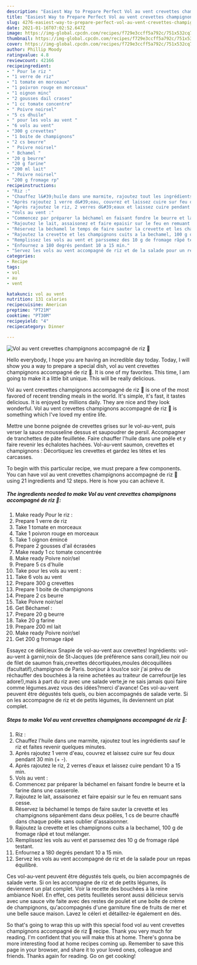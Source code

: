 ```yaml
---
description: "Easiest Way to Prepare Perfect Vol au vent crevettes champignons accompagné de riz 🍴"
title: "Easiest Way to Prepare Perfect Vol au vent crevettes champignons accompagné de riz 🍴"
slug: 4276-easiest-way-to-prepare-perfect-vol-au-vent-crevettes-champignons-accompagne-de-riz
date: 2021-01-16T07:02:52.647Z
image: https://img-global.cpcdn.com/recipes/f729e3ccff5a792c/751x532cq70/vol-au-vent-crevettes-champignons-accompagne-de-riz-🍴-photo-principale-de-la-recette.jpg
thumbnail: https://img-global.cpcdn.com/recipes/f729e3ccff5a792c/751x532cq70/vol-au-vent-crevettes-champignons-accompagne-de-riz-🍴-photo-principale-de-la-recette.jpg
cover: https://img-global.cpcdn.com/recipes/f729e3ccff5a792c/751x532cq70/vol-au-vent-crevettes-champignons-accompagne-de-riz-🍴-photo-principale-de-la-recette.jpg
author: Phillip Moody
ratingvalue: 4.8
reviewcount: 42166
recipeingredient:
- " Pour le riz "
- "1 verre de riz"
- "1 tomate en morceaux"
- "1 poivron rouge en morceaux"
- "1 oignon minc"
- "2 gousses dail crases"
- "1 cc tomate concentre"
- " Poivre noirsel"
- "5 cs dhuile"
- " pour les vols au vent "
- "6 vols au vent"
- "300 g crevettes"
- "1 boite de champignons"
- "2 cs beurre"
- " Poivre noirsel"
- " Bchamel "
- "20 g beurre"
- "20 g farine"
- "200 ml lait"
- " Poivre noirsel"
- "200 g fromage rp"
recipeinstructions:
- "Riz :"
- "Chauffez l&#39;huile dans une marmite, rajoutez tout les ingrédients sauf le riz et faites revenir quelques minutes."
- "Après rajoutez 1 verre d&#39;eau, couvrez et laissez cuire sur feu doux pendant 30 min (+ -)."
- "Après rajoutez le riz, 2 verres d&#39;eaux et laissez cuire pendant 10 a 15 min."
- "Vols au vent :"
- "Commencez par préparer la béchamel en faisant fondre le beurre et la farine dans une casserole."
- "Rajoutez le lait, assaisonez et faire epaisir sur le feu en remuant sans cesse."
- "Réservez la béchamel le temps de faire sauter la crevette et les champignons séparément dans deux poêles, 1 cs de beurre chauffé dans chaque poêle sans oublier d&#39;assaisonner."
- "Rajoutez la crevette et les champignons cuits a la bechamel, 100 g de fromage râpé et tout mélanger."
- "Remplissez les vols au vent et parssemez des 10 g de fromage râpé testant."
- "Enfournez a 180 degrés pendant 10 a 15 min."
- "Servez les vols au vent accompagné de riz et de la salade pour un repas équilibré."
categories:
- Recipe
tags:
- vol
- au
- vent

katakunci: vol au vent 
nutrition: 131 calories
recipecuisine: American
preptime: "PT21M"
cooktime: "PT30M"
recipeyield: "4"
recipecategory: Dinner

---
```



![Vol au vent crevettes champignons accompagné de riz 🍴](https://img-global.cpcdn.com/recipes/f729e3ccff5a792c/751x532cq70/vol-au-vent-crevettes-champignons-accompagne-de-riz-🍴-photo-principale-de-la-recette.jpg)

Hello everybody, I hope you are having an incredible day today. Today, I will show you a way to prepare a special dish, vol au vent crevettes champignons accompagné de riz 🍴. It is one of my favorites. This time, I am going to make it a little bit unique. This will be really delicious.

Vol au vent crevettes champignons accompagné de riz 🍴 is one of the most favored of recent trending meals in the world. It's simple, it's fast, it tastes delicious. It is enjoyed by millions daily. They are nice and they look wonderful. Vol au vent crevettes champignons accompagné de riz 🍴 is something which I've loved my entire life.

Mettre une bonne poignée de crevettes grises sur le vol-au-vent, puis verser la sauce mousseline dessus et saupoudrer de persil. Accompagner de tranchettes de pâte feuilletée. Faire chauffer l&#39;huile dans une poêle et y faire revenir les échalotes hachées. Vol-au-vent saumon, crevettes et champignons : Décortiquez les crevettes et gardez les têtes et les carcasses.


To begin with this particular recipe, we must prepare a few components. You can have vol au vent crevettes champignons accompagné de riz 🍴 using 21 ingredients and 12 steps. Here is how you can achieve it.

<!--inarticleads1-->

##### The ingredients needed to make Vol au vent crevettes champignons accompagné de riz 🍴:

1. Make ready  Pour le riz :
1. Prepare 1 verre de riz
1. Take 1 tomate en morceaux
1. Take 1 poivron rouge en morceaux
1. Take 1 oignon émincé
1. Prepare 2 gousses d&#39;ail écrasées
1. Make ready 1 cc tomate concentrée
1. Make ready  Poivre noir/sel
1. Prepare 5 cs d&#39;huile
1. Take  pour les vols au vent :
1. Take 6 vols au vent
1. Prepare 300 g crevettes
1. Prepare 1 boite de champignons
1. Prepare 2 cs beurre
1. Take  Poivre noir/sel
1. Get  Béchamel :
1. Prepare 20 g beurre
1. Take 20 g farine
1. Prepare 200 ml lait
1. Make ready  Poivre noir/sel
1. Get 200 g fromage râpé


Essayez ce délicieux Snapie de vol-au-vent aux crevettes! Ingrédients: vol-au-vent à garnir,noix de St-Jacques (de préférence sans corail),lieu noir ou de filet de saumon frais,crevettes décortiquées,moules décoquillées (facultatif),champignon de Paris. bonjour à tous!ce soir j&#39;ai prévu de réchauffer des bouchées à la reine achetées au traiteur de carrefour(je les adore!),mais à part du riz avec une salade verte,je ne sais jamais quoi faire comme légumes.avez vous des idées?merci d&#39;avance! Ces vol-au-vent peuvent être dégustés tels quels, ou bien accompagnés de salade verte. Si on les accompagne de riz et de petits légumes, ils deviennent un plat complet. 

<!--inarticleads2-->

##### Steps to make Vol au vent crevettes champignons accompagné de riz 🍴:

1. Riz :
1. Chauffez l&#39;huile dans une marmite, rajoutez tout les ingrédients sauf le riz et faites revenir quelques minutes.
1. Après rajoutez 1 verre d&#39;eau, couvrez et laissez cuire sur feu doux pendant 30 min (+ -).
1. Après rajoutez le riz, 2 verres d&#39;eaux et laissez cuire pendant 10 a 15 min.
1. Vols au vent :
1. Commencez par préparer la béchamel en faisant fondre le beurre et la farine dans une casserole.
1. Rajoutez le lait, assaisonez et faire epaisir sur le feu en remuant sans cesse.
1. Réservez la béchamel le temps de faire sauter la crevette et les champignons séparément dans deux poêles, 1 cs de beurre chauffé dans chaque poêle sans oublier d&#39;assaisonner.
1. Rajoutez la crevette et les champignons cuits a la bechamel, 100 g de fromage râpé et tout mélanger.
1. Remplissez les vols au vent et parssemez des 10 g de fromage râpé testant.
1. Enfournez a 180 degrés pendant 10 a 15 min.
1. Servez les vols au vent accompagné de riz et de la salade pour un repas équilibré.


Ces vol-au-vent peuvent être dégustés tels quels, ou bien accompagnés de salade verte. Si on les accompagne de riz et de petits légumes, ils deviennent un plat complet. Voir la recette des bouchées à la reine ambiance Noël. En effet, ces petits feuilletés seront aussi délicieux servis avec une sauce vite faite avec des restes de poulet et une boîte de crème de champignons, qu&#39;accompagnés d&#39;une garniture fine de fruits de mer et une belle sauce maison. Lavez le céleri et détaillez-le également en dés. 

So that's going to wrap this up with this special food vol au vent crevettes champignons accompagné de riz 🍴 recipe. Thank you very much for reading. I'm confident that you will make this at home. There's gonna be more interesting food at home recipes coming up. Remember to save this page in your browser, and share it to your loved ones, colleague and friends. Thanks again for reading. Go on get cooking!
